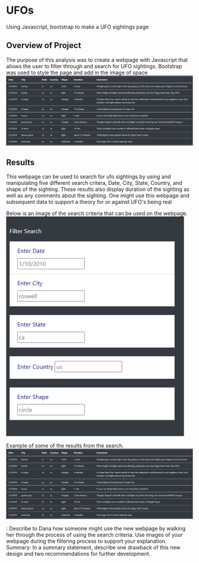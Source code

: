 # UFOs
Using Javascript, bootstrap to make a UFO sightings page

## Overview of Project 
The purpose of this analysis was to create a webpage with Javascript that allows the user to filter through and search for UFO sightings. Bootstrap was used to style the page and add in the image of space
![pic3](https://github.com/Klubbers0/UFOs/blob/1dd55a3f587a612aeb285aeea73572fb0df8a3bc/static/images/results.PNG)

## Results

This webpage can be used to search for ufo sightings by using and manipulating five different search critera, Date, City, State, Country, and shape of the sighting. These results also display duration of the sighting as well as any comments about the sighting. One might use this webpage and subsequent data to support a theory for or against UFO's being real

Below is an image of the search criteria that can be used on the webpage. 
![pic1](https://github.com/Klubbers0/UFOs/blob/35d8d2e3e5d0a58fcf49b7ac7b06c0d55e3db6a2/static/images/search%20criteria.PNG)


Example of some of the results from the search. 
![pic2](https://github.com/Klubbers0/UFOs/blob/1dd55a3f587a612aeb285aeea73572fb0df8a3bc/static/images/results.PNG)

: Describe to Dana how someone might use the new webpage by walking her through the process of using the search criteria. Use images of your webpage during the filtering process to support your explanation.
Summary: In a summary statement, describe one drawback of this new design and two recommendations for further development.



